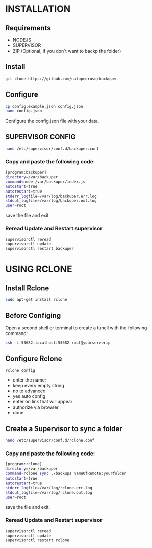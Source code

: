 # INSTALLATION

## Requirements
- NODEJS
- SUPERVISOR
- ZIP (Optional, if you don´t want to backp the folder)

## Install
```bash
git clone https://github.com/natopedroso/backuper
```

## Configure
```bash
cp config.example.json config.json
nano config.json
```
Configure the config.json file with your data.

## SUPERVISOR CONFIG
```bash
nano /etc/supervisor/conf.d/backuper.conf
```

### Copy and paste the following code:
```bash
[program:backuper]
directory=/var/backuper
command=node /var/backuper/index.js
autostart=true
autorestart=true
stderr_logfile=/var/log/backuper.err.log
stdout_logfile=/var/log/backuper.out.log
user=root
```
save the file and exit.

### Reread Update and Restart supervisor
```bash
supervisorctl reread
supervisorctl update
supervisorctl restart backuper
```

# USING RCLONE

## Install Rclone
```bash
sudo apt-get install rclone
```

## Before Configing
Open a second shell or terminal to create a tunell with the following command:
```bash
ssh -L 53682:localhost:53682 root@yourserverip
```

## Configure Rclone
```bash
rclone config
```
- enter the name;
- keep every empty string
- no to advanced
- yes auto config 
- enter on link that will appear
- authorize via browser
- done

## Create a Supervisor to sync a folder
```bash
nano /etc/supervisor/conf.d/rclone.conf
```

### Copy and paste the following code:
```bash
[program:rclone]
directory=/var/backuper
command=rclone sync ./backups nameOfRemote:yourfolder
autostart=true
autorestart=true
stderr_logfile=/var/log/rclone.err.log
stdout_logfile=/var/log/rclone.out.log
user=root
```
save the file and exit.

### Reread Update and Restart supervisor
```bash
supervisorctl reread
supervisorctl update
supervisorctl restart rclone
```






